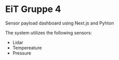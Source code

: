 # EiT Gruppe 4

Sensor payload dashboard using Next.js and Pyhton

The system utilizes the following sensors:
- Lidar
- Tempereature
- Pressure
